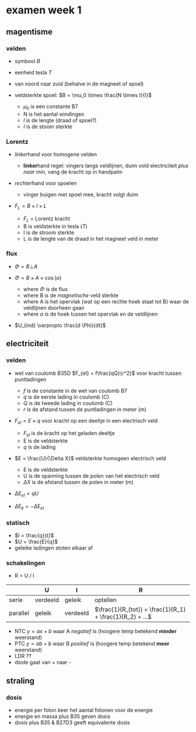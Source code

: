 # examen week 1 #

## magentisme ##

   ### velden ###
   
   - symbool $B$
   - eenheid tesla $T$
   - van noord naar zuid (behalve in de magneet of spoel)
   
   - veldsterkte spoel: $B = \mu_0 \times \frac{N \times I}{l}$
      - $\mu_0$ is een constante B7
      - N is het aantal windingen
      - $l$ is de lengte (draad of spoel?)
      - $I$ is de stoom sterkte

   ### Lorentz ###
   
   - *linker*hand voor homogene velden 
      - **linker**hand regel: vingers langs veldlijnen, duim vold electriciteit *plus naar min*, vang de kracht op in handpalm
   - *rechter*hand voor spoelen
      - vinger buigen met spoel mee, kracht volgt duim
   
   - $F_L = B \times I \times L$
      - $F_L$ = Lorentz kracht 
      - B is veldsterkte in tesla ($T$)
      - I is de stroom sterkte 
      - L is de lengte van de draad in het magneet veld in meter
   
   ### flux ###
   
   - $\Phi = B \bot A$
   - $\Phi = B \times A \times \cos(\alpha)$
      - where $\Phi$ is de flux
      - where B is de _magnetische_ veld sterkte
      - where A is het opervlak (wat op een rechte hoek staat tot B) waar de veldlijnen doorheen gaan
      - where $\alpha$ is de hoek tussen het opervlak en de veldlijnen
   
   - $U_{ind} \varpropto \frac{d \Phi}{dt}$

## electriciteit ##

   ### velden ###
   
   - wet van coulomb B35D $F_{el} = f\frac{qQ}{r^2}$ voor kracht tussen puntladingen
      - $f$ is de constante in de wet van coulomb B7
      - $q$ is de eerste lading in coulomb (C\)
      - $Q$ is de tweede lading  in coulomb (C\)
      - $r$ is de afstand tussen de puntladingen in meter (m)
   
   - $F_{el} = E \times q$ voor kracht op een deeltje in een electrisch veld
      - $F_{el}$ is de kracht op het geladen deeltje
      - E is de veldsterkte
      - $q$ is de lading
   
   - $E = \frac{U}{\Delta X}$ veldsterkte homogeen electrisch veld
      - E is de veldsterkte 
      - U is de spanning tussen de polen van het electrisch veld 
      - $\Delta X$ is de afstand tussen de polen in meter (m)

   - $\Delta E_{el} = qU$
   - $\Delta E_k = -\Delta E_{el}$
   
   ### statisch ###
   
   - $I = \frac{q}{t}$
   - $U = \frac{E}{q}$
   - geleike ladingen stoten elkaar af

   ### schakelingen ###
   
   - R = U / I
   
|          | U            |   I       | R   
| -------- | ------------ | --------- | ----
| serie    | verdeeld     | geleik    | optellen
| parallel | geleik       | verdeeld  | $\frac{1}{R_{tot}} = \frac{1}{R_1} + \frac{1}{R_2} + ...$     

   - NTC $y = ax + b$ waar A _negatief_ is (hoogere temp betekend **minder** weerstand)
   - PTC $y = ab + b$ waar B _positief_ is (hoogere temp betekend **meer** weerstand)
   - LDR ??
   - diode gaat van + naar -
 
## straling ##

   ### dosis ###
   
   - energie per foton keer het aantal fotonen voor de energie 
   - energie en massa plus B35 geven dosis 
   - dosis plus B35 & B27D3 geeft equivalente dosis
